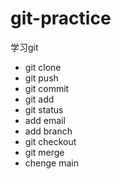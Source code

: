# git-practice
学习git
- git clone
- git push
- git commit
- git add
- git status
- add email
- add branch
- git checkout
- git merge
- chenge main